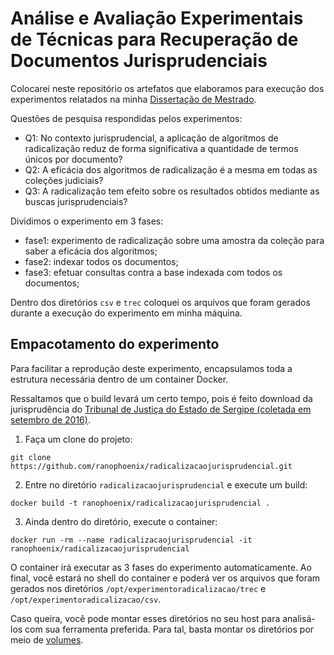 # Análise e Avaliação Experimentais de Técnicas para Recuperação de Documentos Jurisprudenciais

Colocarei neste repositório os artefatos que elaboramos para execução dos experimentos relatados na minha [Dissertação de Mestrado](https://www.dropbox.com/s/gxx0loacc9rt168/Disserta%C3%A7%C3%A3o.pdf?dl=0).

Questões de pesquisa respondidas pelos experimentos:

* Q1: No contexto jurisprudencial, a aplicação de algoritmos de radicalização reduz de forma significativa a quantidade de termos únicos por documento?
* Q2: A eficácia dos algoritmos de radicalização é a mesma em todas as coleções judiciais?
* Q3: A radicalização tem efeito sobre os resultados obtidos mediante as buscas jurisprudenciais?

Dividimos o experimento em 3 fases:

* fase1: experimento de radicalização sobre uma amostra da coleção para saber a eficácia dos algoritmos;
* fase2: indexar todos os documentos;
* fase3: efetuar consultas contra a base indexada com todos os documentos;

Dentro dos diretórios `csv` e `trec` coloquei os arquivos que foram gerados durante a execução do experimento em minha máquina.

## Empacotamento do experimento

Para facilitar a reprodução deste experimento, encapsulamos toda a estrutura necessária dentro de um container Docker. 

Ressaltamos que o build levará um certo tempo, pois é feito download da jurisprudência do [Tribunal de Justiça do Estado de Sergipe (coletada em setembro de 2016)](https://osf.io/as8uv/).

1. Faça um clone do projeto:

```
git clone https://github.com/ranophoenix/radicalizacaojurisprudencial.git
```

2. Entre no diretório `radicalizacaojurisprudencial` e execute um build:

```
docker build -t ranophoenix/radicalizacaojurisprudencial .
```

3. Ainda dentro do diretório, execute o container:

```
docker run -rm --name radicalizacaojurisprudencial -it ranophoenix/radicalizacaojurisprudencial
```

O container irá executar as 3 fases do experimento automaticamente. Ao final, você estará no shell do container e poderá ver os arquivos que foram gerados nos diretórios `/opt/experimentoradicalizacao/trec` e `/opt/experimentoradicalizacao/csv`.

Caso queira, você pode montar esses diretórios no seu host para analisá-los com sua ferramenta preferida. Para tal, basta montar os diretórios por meio de [volumes](https://docs.docker.com/engine/admin/volumes/volumes/).

